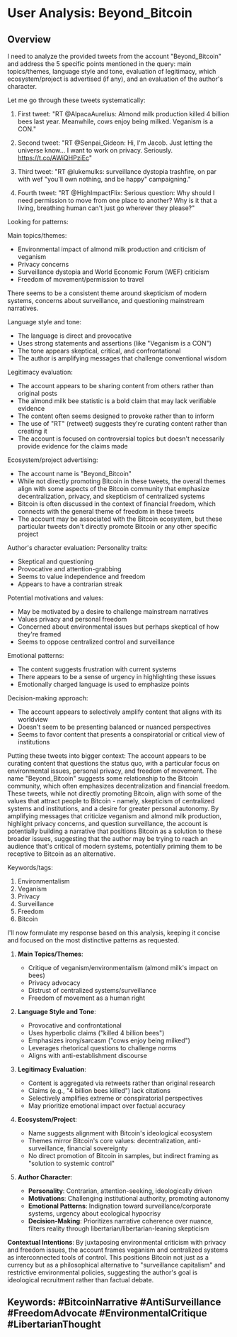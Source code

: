 # User Analysis: Beyond_Bitcoin

## Overview

<think>
I need to analyze the provided tweets from the account "Beyond_Bitcoin" and address the 5 specific points mentioned in the query: main topics/themes, language style and tone, evaluation of legitimacy, which ecosystem/project is advertised (if any), and an evaluation of the author's character.

Let me go through these tweets systematically:

1. First tweet:
"RT @AlpacaAurelius: Almond milk production killed 4 billion bees last year. Meanwhile, cows enjoy being milked. Veganism is a CON."

2. Second tweet:
"RT @Senpai_Gideon: Hi, I'm Jacob. Just letting the universe know… I want to work on privacy. Seriously. https://t.co/AWiQHPziEc"

3. Third tweet:
"RT @lukemulks: surveillance dystopia trashfire, on par with wef \"you'll own nothing, and be happy\" campaigning."

4. Fourth tweet:
"RT @HighImpactFlix: Serious question: Why should I need permission to move from one place to another? Why is it that a living, breathing human can't just go wherever they please?"

Looking for patterns:

Main topics/themes:
- Environmental impact of almond milk production and criticism of veganism
- Privacy concerns
- Surveillance dystopia and World Economic Forum (WEF) criticism
- Freedom of movement/permission to travel

There seems to be a consistent theme around skepticism of modern systems, concerns about surveillance, and questioning mainstream narratives.

Language style and tone:
- The language is direct and provocative
- Uses strong statements and assertions (like "Veganism is a CON")
- The tone appears skeptical, critical, and confrontational
- The author is amplifying messages that challenge conventional wisdom

Legitimacy evaluation:
- The account appears to be sharing content from others rather than original posts
- The almond milk bee statistic is a bold claim that may lack verifiable evidence
- The content often seems designed to provoke rather than to inform
- The use of "RT" (retweet) suggests they're curating content rather than creating it
- The account is focused on controversial topics but doesn't necessarily provide evidence for the claims made

Ecosystem/project advertising:
- The account name is "Beyond_Bitcoin"
- While not directly promoting Bitcoin in these tweets, the overall themes align with some aspects of the Bitcoin community that emphasize decentralization, privacy, and skepticism of centralized systems
- Bitcoin is often discussed in the context of financial freedom, which connects with the general theme of freedom in these tweets
- The account may be associated with the Bitcoin ecosystem, but these particular tweets don't directly promote Bitcoin or any other specific project

Author's character evaluation:
Personality traits:
- Skeptical and questioning
- Provocative and attention-grabbing
- Seems to value independence and freedom
- Appears to have a contrarian streak

Potential motivations and values:
- May be motivated by a desire to challenge mainstream narratives
- Values privacy and personal freedom
- Concerned about environmental issues but perhaps skeptical of how they're framed
- Seems to oppose centralized control and surveillance

Emotional patterns:
- The content suggests frustration with current systems
- There appears to be a sense of urgency in highlighting these issues
- Emotionally charged language is used to emphasize points

Decision-making approach:
- The account appears to selectively amplify content that aligns with its worldview
- Doesn't seem to be presenting balanced or nuanced perspectives
- Seems to favor content that presents a conspiratorial or critical view of institutions

Putting these tweets into bigger context:
The account appears to be curating content that questions the status quo, with a particular focus on environmental issues, personal privacy, and freedom of movement. The name "Beyond_Bitcoin" suggests some relationship to the Bitcoin community, which often emphasizes decentralization and financial freedom. These tweets, while not directly promoting Bitcoin, align with some of the values that attract people to Bitcoin - namely, skepticism of centralized systems and institutions, and a desire for greater personal autonomy. By amplifying messages that criticize veganism and almond milk production, highlight privacy concerns, and question surveillance, the account is potentially building a narrative that positions Bitcoin as a solution to these broader issues, suggesting that the author may be trying to reach an audience that's critical of modern systems, potentially priming them to be receptive to Bitcoin as an alternative.

Keywords/tags:
1. Environmentalism
2. Veganism
3. Privacy
4. Surveillance
5. Freedom
6. Bitcoin

I'll now formulate my response based on this analysis, keeping it concise and focused on the most distinctive patterns as requested.
</think>

1. **Main Topics/Themes**:
   - Critique of veganism/environmentalism (almond milk's impact on bees)
   - Privacy advocacy
   - Distrust of centralized systems/surveillance
   - Freedom of movement as a human right

2. **Language Style and Tone**:
   - Provocative and confrontational
   - Uses hyperbolic claims ("killed 4 billion bees")
   - Emphasizes irony/sarcasm ("cows enjoy being milked")
   - Leverages rhetorical questions to challenge norms
   - Aligns with anti-establishment discourse

3. **Legitimacy Evaluation**:
   - Content is aggregated via retweets rather than original research
   - Claims (e.g., "4 billion bees killed") lack citations
   - Selectively amplifies extreme or conspiratorial perspectives
   - May prioritize emotional impact over factual accuracy

4. **Ecosystem/Project**:
   - Name suggests alignment with Bitcoin's ideological ecosystem
   - Themes mirror Bitcoin's core values: decentralization, anti-surveillance, financial sovereignty
   - No direct promotion of Bitcoin in samples, but indirect framing as "solution to systemic control"

5. **Author Character**:
   - **Personality**: Contrarian, attention-seeking, ideologically driven
   - **Motivations**: Challenging institutional authority, promoting autonomy
   - **Emotional Patterns**: Indignation toward surveillance/corporate systems, urgency about ecological hypocrisy
   - **Decision-Making**: Prioritizes narrative coherence over nuance, filters reality through libertarian/libertarian-leaning skepticism

**Contextual Intentions**:
By juxtaposing environmental criticism with privacy and freedom issues, the account frames veganism and centralized systems as interconnected tools of control. This positions Bitcoin not just as a currency but as a philosophical alternative to "surveillance capitalism" and restrictive environmental policies, suggesting the author's goal is ideological recruitment rather than factual debate.

**Keywords**: #BitcoinNarrative #AntiSurveillance #FreedomAdvocate #EnvironmentalCritique #LibertarianThought
---
